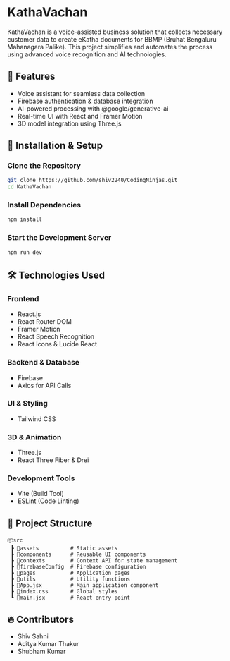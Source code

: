 # KathaVachan

KathaVachan is a voice-assisted business solution that collects necessary customer data to create eKatha documents for BBMP (Bruhat Bengaluru Mahanagara Palike). This project simplifies and automates the process using advanced voice recognition and AI technologies.

## 📌 Features
- Voice assistant for seamless data collection
- Firebase authentication & database integration
- AI-powered processing with @google/generative-ai
- Real-time UI with React and Framer Motion
- 3D model integration using Three.js

## 🚀 Installation & Setup

### Clone the Repository
```sh
git clone https://github.com/shiv2240/CodingNinjas.git
cd KathaVachan
```

### Install Dependencies
```sh
npm install
```

### Start the Development Server
```sh
npm run dev
```

## 🛠️ Technologies Used

### **Frontend**
- React.js
- React Router DOM
- Framer Motion
- React Speech Recognition
- React Icons & Lucide React

### **Backend & Database**
- Firebase
- Axios for API Calls

### **UI & Styling**
- Tailwind CSS

### **3D & Animation**
- Three.js
- React Three Fiber & Drei

### **Development Tools**
- Vite (Build Tool)
- ESLint (Code Linting)

## 📂 Project Structure
```
📦src
 ┣ 📂assets          # Static assets
 ┣ 📂components      # Reusable UI components
 ┣ 📂contexts        # Context API for state management
 ┣ 📂firebaseConfig  # Firebase configuration
 ┣ 📂pages           # Application pages
 ┣ 📂utils           # Utility functions
 ┣ 📜App.jsx         # Main application component
 ┣ 📜index.css       # Global styles
 ┗ 📜main.jsx        # React entry point
```

## 🔥 Contributors
- Shiv Sahni
- Aditya Kumar Thakur
- Shubham Kumar


